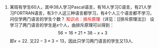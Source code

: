 1. 某班有学生60人，其中38人学习Pascal语言，有16人学习C语言，有21人学习FORTRAN语言，有3个人这三种语言都学习，有4个人三个语言都不学习，问仅学两门语言的学生个数？
<font color=dark red>知识点：排斥原理</font>（详见：[[排斥原理法]]）
设学习了两门语言的学生是$x$个人，由排斥原理可以得到：$$56=16+21+38-x+3$$
即$x=22$.
又$22-3\times 3=13$，因此只学习两门语言的学生又$13$人.

